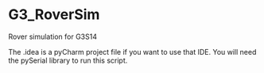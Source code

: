 G3_RoverSim
===========

Rover simulation for G3S14

The .idea is a pyCharm project file if you want to use that IDE. You will need the pySerial library to run this script.
